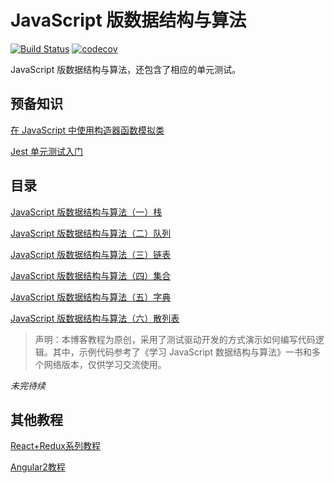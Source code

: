 # JavaScript 版数据结构与算法
[![Build Status](https://travis-ci.org/lewis617/javascript-datastructures-algorithms.svg?branch=master)](https://travis-ci.org/lewis617/javascript-datastructures-algorithms)
[![codecov](https://codecov.io/gh/lewis617/javascript-datastructures-algorithms/branch/master/graph/badge.svg)](https://codecov.io/gh/lewis617/javascript-datastructures-algorithms)

JavaScript 版数据结构与算法，还包含了相应的单元测试。

## 预备知识

[在 JavaScript 中使用构造器函数模拟类](https://lewis617.github.io/2017/02/15/construcor-function-create-class/)

[Jest 单元测试入门](https://lewis617.github.io/2017/02/15/start-jest/)

## 目录

[JavaScript 版数据结构与算法（一）栈](https://lewis617.github.io/2017/02/15/stack/)

[JavaScript 版数据结构与算法（二）队列](https://lewis617.github.io/2017/02/15/queue/)

[JavaScript 版数据结构与算法（三）链表](https://lewis617.github.io/2017/02/15/linked-list/)

[JavaScript 版数据结构与算法（四）集合](https://lewis617.github.io/2017/02/16/set/)

[JavaScript 版数据结构与算法（五）字典](https://lewis617.github.io/2017/02/17/dictionary/)

[JavaScript 版数据结构与算法（六）散列表](https://lewis617.github.io/2017/02/17/hash-tableHashHfdsafdsfdsafdsfdsafdsa/)

> 声明：本博客教程为原创，采用了测试驱动开发的方式演示如何编写代码逻辑。其中，示例代码参考了《学习 JavaScript 数据结构与算法》一书和多个网络版本，仅供学习交流使用。

*未完待续*

## 其他教程

[React+Redux系列教程](https://github.com/lewis617/react-redux-tutorial)

[Angular2教程](https://github.com/lewis617/angular2-tutorial)
